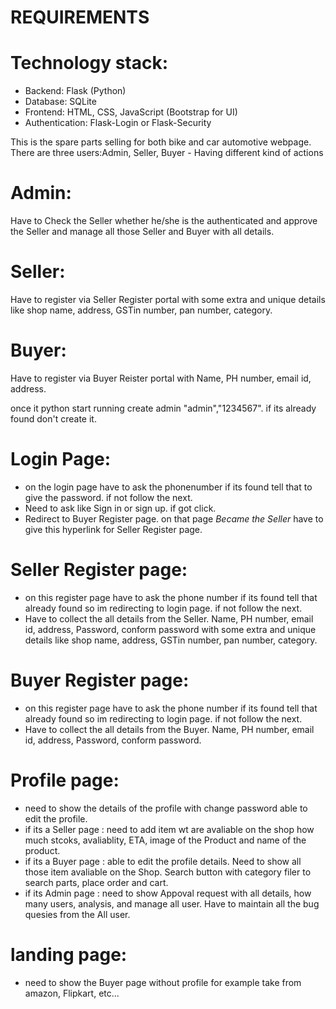 # **REQUIREMENTS**
# Technology stack:
* Backend: Flask (Python)
* Database: SQLite
* Frontend: HTML, CSS, JavaScript (Bootstrap for UI)
* Authentication: Flask-Login or Flask-Security

This is the spare parts selling for both bike and car automotive webpage. There are three users:Admin, Seller, Buyer - Having different kind of actions

# Admin:
Have to Check the Seller whether he/she is the authenticated and approve the Seller and manage all those Seller and Buyer with all details.

# Seller:
Have to register via Seller Register portal with some extra and unique details like shop name, address, GSTin number, pan number, category.

# Buyer:
Have to register via Buyer Reister portal with Name, PH number, email id, address.

once it python start running create admin "admin","1234567". if its already found don't create it.



# Login Page:
*   on the login page have to ask the phonenumber if its found tell that to give the password. if not follow the next.
*   Need to ask like Sign in or sign up. if got click.
*   Redirect to Buyer Register page. on that page *Became the Seller* have to give this hyperlink for Seller Register page.


# Seller Register page:
* on this register page have to ask the phone number if its found tell that already found so im redirecting to login page. if not follow the next.
*  Have to collect the all details from the Seller. Name, PH number, email id, address, Password, conform password with some extra and unique details like shop name, address, GSTin number, pan number, category.

# Buyer Register page:
* on this register page have to ask the phone number if its found tell that already found so im redirecting to login page. if not follow the next.
*  Have to collect the all details from the Buyer. Name, PH number, email id, address, Password, conform password.




# Profile page:
* need to show the details of the profile with change password able to edit the profile.
* if its a Seller page : need to add item wt are avaliable on the shop how much stcoks, avaliablity, ETA, image of the Product and name of the product.
* if its a Buyer page : able to edit the profile details. Need to show all those item avaliable on the Shop. Search button with category filer to search parts, place order and cart.
* if its Admin page : need to show Appoval request with all details, how many users, analysis, and manage all user. Have to maintain all the bug quesies from the All user.
# landing page:
* need to show the Buyer page without profile for example take from amazon, Flipkart, etc...



